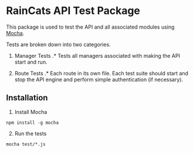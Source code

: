 # RainCats API Test Package

This package is used to test the API and all associated modules using [Mocha](https://mochajs.org/).

Tests are broken down into two categories.
1. Manager Tests 
 .* Tests all managers associated with making the API start and run.

2. Route Tests
 .* Each route in its own file.  Each test suite should start and stop the API engine and perform simple authentication (if necessary).

## Installation

1. Install Mocha

```Shell
npm install -g mocha
```

2. Run the tests

```Shell
mocha test/*.js
```


